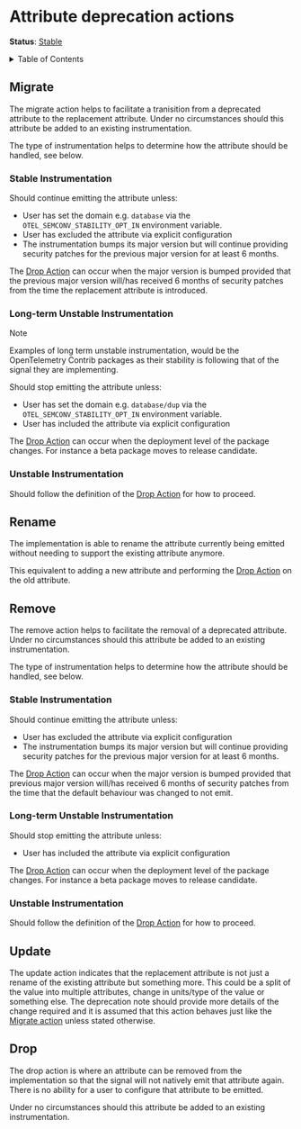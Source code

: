 # Attribute deprecation actions

**Status**: [Stable][DocumentStatus]

<details>
<summary>Table of Contents</summary>

<!-- toc -->

- [Migrate](#migrate)
  - [Stable Instrumentation](#stable-instrumentation)
  - [Long-term Unstable Instrumentation](#long-term-unstable-instrumentation)
  - [Unstable Instrumentation](#unstable-instrumentation)
- [Rename](#rename)
- [Remove](#remove)
  - [Stable Instrumentation](#stable-instrumentation-1)
  - [Long-term Unstable Instrumentation](#long-term-unstable-instrumentation-1)
  - [Unstable Instrumentation](#unstable-instrumentation-1)
- [Update](#update)
- [Drop](#drop)

<!-- tocstop -->

</details>

## Migrate

The migrate action helps to facilitate a tranisition
from a deprecated attribute to the replacement attribute.
Under no circumstances should this attribute be added to an existing instrumentation.

The type of instrumentation helps to determine how the attribute should be handled, see below.

### Stable Instrumentation

Should continue emitting the attribute unless:

* User has set the domain e.g. `database` via the `OTEL_SEMCONV_STABILITY_OPT_IN` environment variable.
* User has excluded the attribute via explicit configuration
* The instrumentation bumps its major version but will continue providing security patches for
the previous major version for at least 6 months.

The [Drop Action](#drop) can occur when the major version is bumped provided that the previous major version will/has received 6 months of security patches from the time the replacement attribute is introduced.

### Long-term Unstable Instrumentation

> [!NOTE]
> Examples of long term unstable instrumentation, would be the OpenTelemetry Contrib packages as
> their stability is following that of the signal they are implementing.

Should stop emitting the attribute unless:

* User has set the domain e.g. `database/dup` via the `OTEL_SEMCONV_STABILITY_OPT_IN` environment variable.
* User has included the attribute via explicit configuration

The [Drop Action](#drop) can occur when the deployment level of the package changes.
For instance a beta package moves to release candidate.

### Unstable Instrumentation

Should follow the definition of the [Drop Action](#drop) for how to proceed.

## Rename

The implementation is able to rename the attribute currently being emitted without needing to support the existing attribute anymore.

This equivalent to adding a new attribute and performing the [Drop Action](#drop) on the old attribute.

## Remove

The remove action helps to facilitate the removal of a deprecated attribute.
Under no circumstances should this attribute be added to an existing instrumentation.

The type of instrumentation helps to determine how the attribute should be handled, see below.

### Stable Instrumentation

Should continue emitting the attribute unless:

* User has excluded the attribute via explicit configuration
* The instrumentation bumps its major version but will continue providing security patches for
the previous major version for at least 6 months.

The [Drop Action](#drop) can occur when the major version is bumped provided that previous major version will/has
received 6 months of security patches from the time that the default behaviour was changed to not emit.

### Long-term Unstable Instrumentation

Should stop emitting the attribute unless:

* User has included the attribute via explicit configuration

The [Drop Action](#drop) can occur when the deployment level of the package changes. For instance a beta package moves to release candidate.

### Unstable Instrumentation

Should follow the definition of the [Drop Action](#drop) for how to proceed.

## Update

The update action indicates that the replacement attribute is not just a rename of the existing attribute but something more.
This could be a split of the value into multiple attributes, change in units/type of the value or something else.
The deprecation note should provide more details of the change required and it is assumed that this action behaves just like the [Migrate action](#migrate) unless stated otherwise.

## Drop

The drop action is where an attribute can be removed from the implementation so that the signal will not natively emit that attribute again.
There is no ability for a user to configure that attribute to be emitted.

Under no circumstances should this attribute be added to an existing instrumentation.

[DocumentStatus]:
  https://opentelemetry.io/docs/specs/otel/document-status

